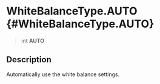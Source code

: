 WhiteBalanceType.AUTO {#WhiteBalanceType.AUTO}
=====================

> int **AUTO**

Description
-----------

Automatically use the white balance settings.
